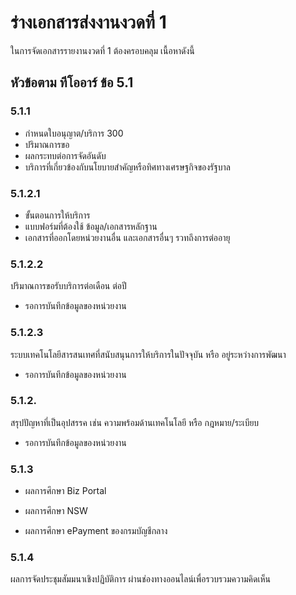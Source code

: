 # ร่างเอกสารส่งงานงวดที่ 1

ในการจัดเอกสารรายงานงวดที่ 1
ต้องครอบคลุม เนื้อหาดังนี้

## หัวข้อตาม ทีโออาร์ ข้อ 5.1

### 5.1.1
- กำหนดใบอนุญาต/บริการ 300
- ปริมาณการขอ
- ผลกระทบต่อการจัดอันดับ
- บริการที่เกี่ยวข้องกับนโยบายสำคัญหรือทิศทางเศรษฐกิจของรัฐบาล

### 5.1.2.1
- ขั้นตอนการให้บริการ
- แบบฟอร์มที่ต้องใช้ ข้อมูล/เอกสารหลักฐาน
- เอกสารที่ออกโดยหน่วยงานอื่น และเอกสารอื่นๆ รวทถึงการต่ออายุ

### 5.1.2.2
ปริมาณการขอรับบริการต่อเดือน ต่อปี
- รอการบันทึกข้อมูลของหน่วยงาน

### 5.1.2.3
ระบบเทคโนโลยีสารสนเทศที่สนับสนุนการให้บริการในปัจจุบัน หรือ อยู่ระหว่างการพัฒนา
- รอการบันทึกข้อมูลของหน่วยงาน

### 5.1.2.
สรุปปัญหาที่เป็นอุปสรรค เช่น ความพร้อมด้านเทคโนโลยี หรือ กฎหมาย/ระเบียบ
- รอการบันทึกข้อมูลของหน่วยงาน

### 5.1.3
- ผลการศึกษา Biz Portal

- ผลการศึกษา NSW

- ผลการศึกษา ePayment ของกรมบัญชีกลาง

### 5.1.4
ผลการจัดประชุมสัมมนาเชิงปฏิบัติการ ผ่านช่องทางออนไลน์เพื่อรวบรวมความคิดเห็น

